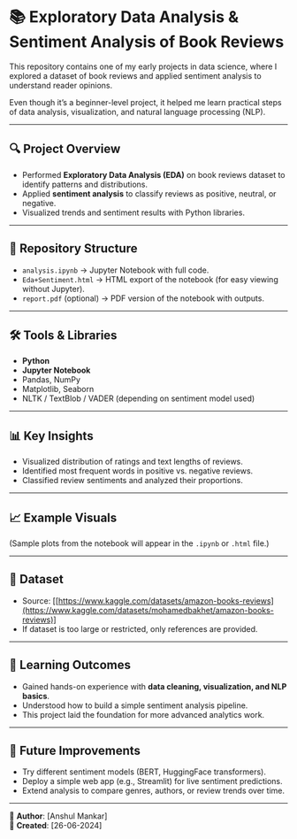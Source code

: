# 📚 Exploratory Data Analysis & Sentiment Analysis of Book Reviews  

This repository contains one of my early projects in data science, where I explored a dataset of book reviews and applied sentiment analysis to understand reader opinions.  

Even though it’s a beginner-level project, it helped me learn practical steps of data analysis, visualization, and natural language processing (NLP).  

---

## 🔍 Project Overview
- Performed **Exploratory Data Analysis (EDA)** on book reviews dataset to identify patterns and distributions.  
- Applied **sentiment analysis** to classify reviews as positive, neutral, or negative.  
- Visualized trends and sentiment results with Python libraries.  

---

## 📂 Repository Structure
- `analysis.ipynb` → Jupyter Notebook with full code.  
- `Eda+Sentiment.html` → HTML export of the notebook (for easy viewing without Jupyter).  
- `report.pdf` (optional) → PDF version of the notebook with outputs.  

---

## 🛠️ Tools & Libraries
- **Python**  
- **Jupyter Notebook**  
- Pandas, NumPy  
- Matplotlib, Seaborn  
- NLTK / TextBlob / VADER (depending on sentiment model used)  

---

## 📊 Key Insights
- Visualized distribution of ratings and text lengths of reviews.  
- Identified most frequent words in positive vs. negative reviews.  
- Classified review sentiments and analyzed their proportions.  

---

## 📈 Example Visuals
(Sample plots from the notebook will appear in the `.ipynb` or `.html` file.)  

---

## 📑 Dataset
- Source: [[https://www.kaggle.com/datasets/amazon-books-reviews](https://www.kaggle.com/datasets/mohamedbakhet/amazon-books-reviews)]  
- If dataset is too large or restricted, only references are provided.  

---

## 🚀 Learning Outcomes
- Gained hands-on experience with **data cleaning, visualization, and NLP basics**.  
- Understood how to build a simple sentiment analysis pipeline.  
- This project laid the foundation for more advanced analytics work.  

---

## 🔮 Future Improvements
- Try different sentiment models (BERT, HuggingFace transformers).  
- Deploy a simple web app (e.g., Streamlit) for live sentiment predictions.  
- Extend analysis to compare genres, authors, or review trends over time.  

---

👤 **Author**: [Anshul Mankar]  
📅 **Created**: [26-06-2024]  

